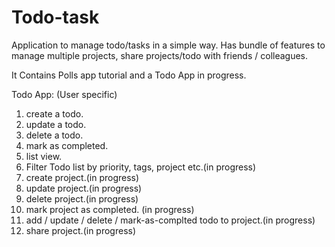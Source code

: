 # Todo-task
Application to manage todo/tasks in a simple way. Has bundle of features to manage multiple projects, share projects/todo with friends / colleagues. 

It Contains Polls app tutorial and a Todo App in progress.

Todo App: (User specific)
1. create a todo.
2. update a todo.
3. delete a todo.
4. mark as completed.
5. list view.
6. Filter Todo list by priority, tags, project etc.(in progress)
7. create project.(in progress)
8. update project.(in progress)
9. delete project.(in progress)
10. mark project as completed. (in progress)
11. add / update / delete / mark-as-complted todo to project.(in progress)
12. share project.(in progress)
